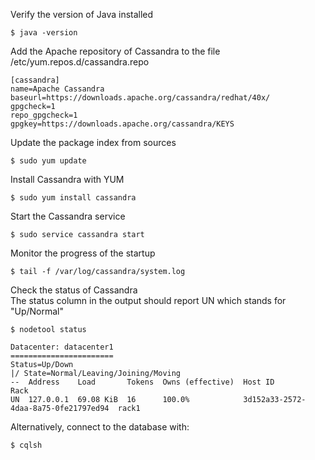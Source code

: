 Verify the version of Java installed
```
$ java -version
```
Add the Apache repository of Cassandra to the file /etc/yum.repos.d/cassandra.repo
```
[cassandra]
name=Apache Cassandra
baseurl=https://downloads.apache.org/cassandra/redhat/40x/
gpgcheck=1
repo_gpgcheck=1
gpgkey=https://downloads.apache.org/cassandra/KEYS
```
Update the package index from sources
```
$ sudo yum update
```
Install Cassandra with YUM
```
$ sudo yum install cassandra
```
Start the Cassandra service
```
$ sudo service cassandra start
```
Monitor the progress of the startup
```
$ tail -f /var/log/cassandra/system.log
```
Check the status of Cassandra  
The status column in the output should report UN which stands for "Up/Normal"
```
$ nodetool status

Datacenter: datacenter1
=======================
Status=Up/Down
|/ State=Normal/Leaving/Joining/Moving
--  Address    Load       Tokens  Owns (effective)  Host ID                               Rack
UN  127.0.0.1  69.08 KiB  16      100.0%            3d152a33-2572-4daa-8a75-0fe21797ed94  rack1
```
Alternatively, connect to the database with:
```
$ cqlsh
```
